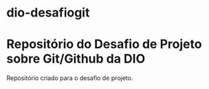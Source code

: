 # dio-desafiogit
# Repositório do Desafio de Projeto sobre Git/Github da DIO
Repositório criado para o desafio de projeto.
